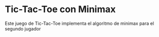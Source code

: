 # Tic-Tac-Toe con Minimax

Este juego de Tic-Tac-Toe implementa el algoritmo de minimax para el segundo jugador